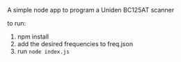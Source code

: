 A simple node app to program a Uniden BC125AT scanner

to run:
1. npm install
2. add the desired frequencies to freq.json
3. run `node index.js`
